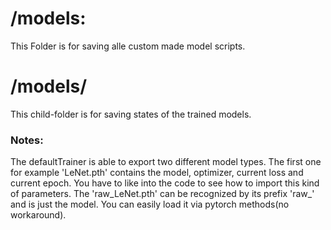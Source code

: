 # /models:
This Folder is for saving alle custom made model scripts.

# /models/<subfolder-name>
This child-folder is for saving states of the trained models.

### Notes:
The defaultTrainer is able to export two different model types.
The first one for example 'LeNet.pth' contains the model, optimizer,
current loss and current epoch. You have to like into the code to see
how to import this kind of parameters. The 'raw_LeNet.pth' can be
recognized by its prefix 'raw_' and is just the model. You can 
easily load it via pytorch methods(no workaround).

